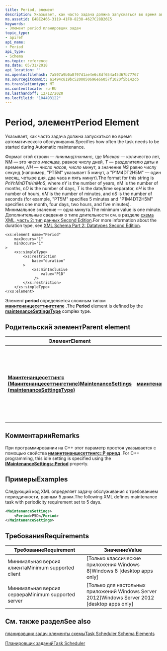 ```yaml
---
title: Period, элемент
description: Указывает, как часто задача должна запускаться во время автоматического обслуживания.
ms.assetid: E4BE2466-3119-41F8-8238-4627C28B26E5
keywords:
- Элемент period планировщик задач
topic_type:
- apiref
api_name:
- Period
api_type:
- Schema
ms.topic: reference
ms.date: 05/31/2018
api_location: ''
ms.openlocfilehash: 7a507a9b0a8f97d1ae4e6c8df654a45d67b77767
ms.sourcegitcommit: a1494c819bc5200050696e66057f1020f5b142cb
ms.translationtype: MT
ms.contentlocale: ru-RU
ms.lasthandoff: 12/12/2020
ms.locfileid: "104493122"
---
```

# <a name="period-element"></a><span data-ttu-id="c553d-104">Period, элемент</span><span class="sxs-lookup"><span data-stu-id="c553d-104">Period Element</span></span>

<span data-ttu-id="c553d-105">Указывает, как часто задача должна запускаться во время автоматического обслуживания.</span><span class="sxs-lookup"><span data-stu-id="c553d-105">Specifies how often the task needs to be started during Automatic maintenance.</span></span>

<span data-ttu-id="c553d-106">Формат этой строки — *пнинмндтнхнмнс*, где *Москва* — количество лет, NM — это число *месяцев,* равное числу дней, *T* — разделителю даты и времени, *NH* — число *часов, число* минут, а значение *NS* равно числу секунд (например, "PT5M" указывает 5 минут, а "P1M4DT2H5M" — один месяц, четыре дня, два часа и пять минут).</span><span class="sxs-lookup"><span data-stu-id="c553d-106">The format for this string is *PnYnMnDTnHnMnS*, where *nY* is the number of years, nM is the number of months, *nD* is the number of days, *T* is the date/time separator, *nH* is the number of hours, *nM* is the number of minutes, and *nS* is the number of seconds (for example, "PT5M" specifies 5 minutes and "P1M4DT2H5M" specifies one month, four days, two hours, and five minutes).</span></span> <span data-ttu-id="c553d-107">Минимальное значение — одна минута.</span><span class="sxs-lookup"><span data-stu-id="c553d-107">The minimum value is one minute.</span></span> <span data-ttu-id="c553d-108">Дополнительные сведения о типе длительности см. в разделе [схема XML, часть 2: тип данных Second Edition](https://www.w3.org/TR/xmlschema-2/#duration).</span><span class="sxs-lookup"><span data-stu-id="c553d-108">For more information about the duration type, see [XML Schema Part 2: Datatypes Second Edition](https://www.w3.org/TR/xmlschema-2/#duration).</span></span>

``` syntax
<xs:element name="Period"
    maxOccurs="1"
    minOccurs="1"
>
    <xs:simpleType>
        <xs:restriction
            base="duration"
        >
            <xs:minInclusive
                value="P1D"
             />
        </xs:restriction>
    </xs:simpleType>
</xs:element>
```

<span data-ttu-id="c553d-109">Элемент **period** определяется сложным типом [**маинтенанцесеттингстипе**](taskschedulerschema-maintenancesettingstype-complextype.md) .</span><span class="sxs-lookup"><span data-stu-id="c553d-109">The **Period** element is defined by the [**maintenanceSettingsType**](taskschedulerschema-maintenancesettingstype-complextype.md) complex type.</span></span>

## <a name="parent-element"></a><span data-ttu-id="c553d-110">Родительский элемент</span><span class="sxs-lookup"><span data-stu-id="c553d-110">Parent element</span></span>



| <span data-ttu-id="c553d-111">Элемент</span><span class="sxs-lookup"><span data-stu-id="c553d-111">Element</span></span>                                                                                                                          | <span data-ttu-id="c553d-112">Унаследован от</span><span class="sxs-lookup"><span data-stu-id="c553d-112">Derived from</span></span>                                                                               | <span data-ttu-id="c553d-113">Описание</span><span class="sxs-lookup"><span data-stu-id="c553d-113">Description</span></span>                                                                                                    |
|----------------------------------------------------------------------------------------------------------------------------------|--------------------------------------------------------------------------------------------|----------------------------------------------------------------------------------------------------------------|
| [<span data-ttu-id="c553d-114">**Маинтенанцесеттингс (Маинтенанцесеттингстипе)**</span><span class="sxs-lookup"><span data-stu-id="c553d-114">**MaintenanceSettings (maintenanceSettingsType)**</span></span>](taskschedulerschema-maintenancesettings-maintenancesettingstype-element.md) | [<span data-ttu-id="c553d-115">**маинтенанцесеттингстипе**</span><span class="sxs-lookup"><span data-stu-id="c553d-115">**maintenanceSettingsType**</span></span>](taskschedulerschema-maintenancesettingstype-complextype.md) | <span data-ttu-id="c553d-116">Задает параметры задачи, которые планировщик задач будет использовать для запуска задачи во время автоматического обслуживания.</span><span class="sxs-lookup"><span data-stu-id="c553d-116">Specifies the task settings the Task scheduler will use to start task during Automatic maintenance.</span></span><br/> |



## <a name="remarks"></a><span data-ttu-id="c553d-117">Комментарии</span><span class="sxs-lookup"><span data-stu-id="c553d-117">Remarks</span></span>

<span data-ttu-id="c553d-118">При программировании на C++ этот параметр простоя указывается с помощью свойства [**имаинтенанцесеттингс::P ериод**](/windows/desktop/api/Taskschd/nf-taskschd-imaintenancesettings-get_period) .</span><span class="sxs-lookup"><span data-stu-id="c553d-118">For C++ programming, this idle setting is specified using the [**IMaintenanceSettings::Period**](/windows/desktop/api/Taskschd/nf-taskschd-imaintenancesettings-get_period) property.</span></span>

## <a name="examples"></a><span data-ttu-id="c553d-119">Примеры</span><span class="sxs-lookup"><span data-stu-id="c553d-119">Examples</span></span>

<span data-ttu-id="c553d-120">Следующий код XML определяет задачу обслуживания с требованием периодичности, равным 5 дням.</span><span class="sxs-lookup"><span data-stu-id="c553d-120">The following XML defines maintenance task with periodicity requirement set to 5 days.</span></span>


```XML
<MaintenanceSettings>
    <Period>P5D</Period>
</MaintenanceSettings>
```



## <a name="requirements"></a><span data-ttu-id="c553d-121">Требования</span><span class="sxs-lookup"><span data-stu-id="c553d-121">Requirements</span></span>



| <span data-ttu-id="c553d-122">Требование</span><span class="sxs-lookup"><span data-stu-id="c553d-122">Requirement</span></span> | <span data-ttu-id="c553d-123">Значение</span><span class="sxs-lookup"><span data-stu-id="c553d-123">Value</span></span> |
|-------------------------------------|------------------------------------------------------|
| <span data-ttu-id="c553d-124">Минимальная версия клиента</span><span class="sxs-lookup"><span data-stu-id="c553d-124">Minimum supported client</span></span><br/> | <span data-ttu-id="c553d-125">\[Только классические приложения Windows 8\]</span><span class="sxs-lookup"><span data-stu-id="c553d-125">Windows 8 \[desktop apps only\]</span></span><br/>           |
| <span data-ttu-id="c553d-126">Минимальная версия сервера</span><span class="sxs-lookup"><span data-stu-id="c553d-126">Minimum supported server</span></span><br/> | <span data-ttu-id="c553d-127">\[Только для настольных приложений Windows Server 2012\]</span><span class="sxs-lookup"><span data-stu-id="c553d-127">Windows Server 2012 \[desktop apps only\]</span></span><br/> |



## <a name="see-also"></a><span data-ttu-id="c553d-128">См. также раздел</span><span class="sxs-lookup"><span data-stu-id="c553d-128">See also</span></span>

<dl> <dt>

[<span data-ttu-id="c553d-129">планировщик задач элементы схемы</span><span class="sxs-lookup"><span data-stu-id="c553d-129">Task Scheduler Schema Elements</span></span>](task-scheduler-schema-elements.md)
</dt> <dt>

[<span data-ttu-id="c553d-130">Планировщик заданий</span><span class="sxs-lookup"><span data-stu-id="c553d-130">Task Scheduler</span></span>](task-scheduler-start-page.md)
</dt> </dl>

 

 





